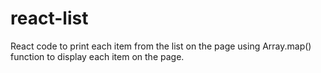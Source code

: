 # react-list
React code to print each item from the list on the page using Array.map() function to display each item on the page.
